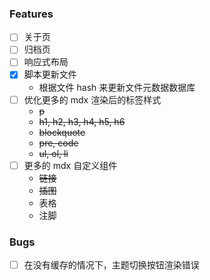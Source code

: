 ### Features

- [ ] 关于页
- [ ] 归档页
- [ ] 响应式布局
- [x] 脚本更新文件
  - 根据文件 hash 来更新文件元数据数据库
- [ ] 优化更多的 mdx 渲染后的标签样式
  - ~~p~~
  - ~~h1, h2, h3, h4, h5, h6~~
  - ~~blockquote~~
  - ~~pre, code~~
  - ~~ul, ol, li~~
- [ ] 更多的 mdx 自定义组件
  - ~~链接~~
  - ~~插图~~
  - 表格
  - 注脚

### Bugs

- [ ] 在没有缓存的情况下，主题切换按钮渲染错误
